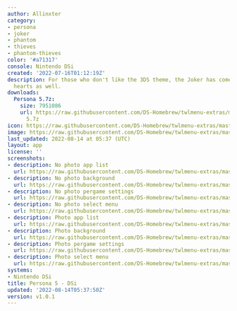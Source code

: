 ```yaml
---
author: Allinxter
category:
- persona
- joker
- phantom
- thieves
- phantom-thieves
color: '#a71317'
console: Nintendo DSi
created: '2022-07-16T01:12:19Z'
description: For those who don't like the 3DS theme, the Joker has come to take your
  hearts as well.
downloads:
  Persona 5.7z:
    size: 7951086
    url: https://raw.githubusercontent.com/DS-Homebrew/twlmenu-extras/master/_nds/TWiLightMenu/dsimenu/themes/Persona
      5.7z
icon: https://raw.githubusercontent.com/DS-Homebrew/twlmenu-extras/master/_nds/TWiLightMenu/dsimenu/themes/meta/Persona%205/icon.png
image: https://raw.githubusercontent.com/DS-Homebrew/twlmenu-extras/master/_nds/TWiLightMenu/dsimenu/themes/meta/Persona%205/icon.png
last_updated: 2022-08-14 at 05:37 (UTC)
layout: app
license: ''
screenshots:
- description: No photo app list
  url: https://raw.githubusercontent.com/DS-Homebrew/twlmenu-extras/master/_nds/TWiLightMenu/dsimenu/themes/meta/Persona%205/screenshots/No-Photo-App-List.png
- description: No photo background
  url: https://raw.githubusercontent.com/DS-Homebrew/twlmenu-extras/master/_nds/TWiLightMenu/dsimenu/themes/meta/Persona%205/screenshots/No-Photo-Background.png
- description: No photo pergame settings
  url: https://raw.githubusercontent.com/DS-Homebrew/twlmenu-extras/master/_nds/TWiLightMenu/dsimenu/themes/meta/Persona%205/screenshots/No-Photo-Pergame-Settings.png
- description: No photo select menu
  url: https://raw.githubusercontent.com/DS-Homebrew/twlmenu-extras/master/_nds/TWiLightMenu/dsimenu/themes/meta/Persona%205/screenshots/No-Photo-Select-Menu.png
- description: Photo app list
  url: https://raw.githubusercontent.com/DS-Homebrew/twlmenu-extras/master/_nds/TWiLightMenu/dsimenu/themes/meta/Persona%205/screenshots/Photo-App-List.png
- description: Photo background
  url: https://raw.githubusercontent.com/DS-Homebrew/twlmenu-extras/master/_nds/TWiLightMenu/dsimenu/themes/meta/Persona%205/screenshots/Photo-Background.png
- description: Photo pergame settings
  url: https://raw.githubusercontent.com/DS-Homebrew/twlmenu-extras/master/_nds/TWiLightMenu/dsimenu/themes/meta/Persona%205/screenshots/Photo-Pergame-Settings.png
- description: Photo select menu
  url: https://raw.githubusercontent.com/DS-Homebrew/twlmenu-extras/master/_nds/TWiLightMenu/dsimenu/themes/meta/Persona%205/screenshots/Photo-Select-Menu.png
systems:
- Nintendo DSi
title: Persona 5 - DSi
updated: '2022-08-14T05:37:50Z'
version: v1.0.1
---
```

